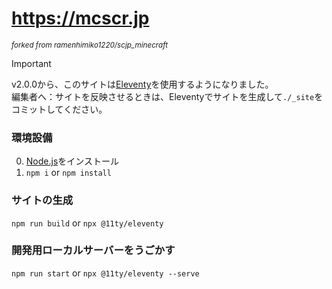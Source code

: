 # https://mcscr.jp
<small>_forked from ramenhimiko1220/scjp_minecraft_</small>

> [!IMPORTANT]
> v2.0.0から、このサイトは[Eleventy](https://11ty.dev)を使用するようになりました。\
> 編集者へ：サイトを反映させるときは、Eleventyでサイトを生成して`./_site`をコミットしてください。

### 環境設備
0. [Node.js](https://nodejs.org)をインストール
1. `npm i` or `npm install`

### サイトの生成
`npm run build` or `npx @11ty/eleventy`

### 開発用ローカルサーバーをうごかす
`npm run start` or `npx @11ty/eleventy --serve`
